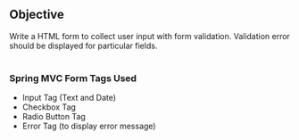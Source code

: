 ## Objective
Write a HTML form to collect user input with form validation. Validation error should be displayed for particular fields.<br><br>

### Spring MVC Form Tags Used
- Input Tag (Text and Date)
- Checkbox Tag
- Radio Button Tag
- Error Tag (to display error message)